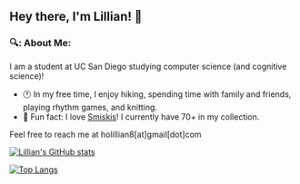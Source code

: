 ## Hey there, I'm Lillian! 👋

### 🔍: About Me: 
I am a student at UC San Diego studying computer science (and cognitive science)! 
- 🕐 In my free time, I enjoy hiking, spending time with family and friends, playing rhythm games, and knitting.
- 🌟 Fun fact: I love <a href="https://smiski.com/e/smiski/" target="_blank">Smiskis</a>! I currently have 70+ in my collection.

Feel free to reach me at holillian8[at]gmail[dot]com 

[![Lillian's GitHub stats](https://github-readme-stats-ruby-two.vercel.app/api?username=LillianHo5)](https://github.com/anuraghazra/github-readme-stats)

[![Top Langs](https://github-readme-stats-ruby-two.vercel.app/api/top-langs/?username=LillianHo5&layout=compact)](https://github.com/anuraghazra/github-readme-stats)
